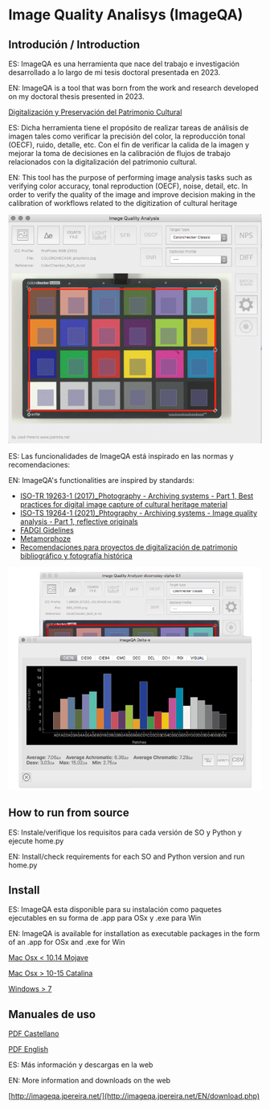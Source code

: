 # Image Quality Analisys (ImageQA)

## Introdución / Introduction

ES: ImageQA es una herramienta que nace del trabajo e investigación desarrollado a lo largo de mi tesis doctoral presentada en 2023.

EN: ImageQA is a tool that was born from the work and research developed on my doctoral thesis presented in 2023.

[Digitalización y Preservación del Patrimonio Cultural](https://amzn.eu/d/eBC221r)

ES: Dicha herramienta tiene el propósito de realizar tareas de análisis de imagen tales como verificar la precisión del color, la reproducción tonal (OECF), ruido, detalle, etc. 
Con el fin de verificar la calida de la imagen y mejorar la toma de decisiones en la calibración de flujos de trabajo relacionados con la digitalización del patrimonio cultural.

EN: This tool has the purpose of performing image analysis tasks such as verifying color accuracy, tonal reproduction (OECF), noise, detail, etc.
In order to verify the quality of the image and improve decision making in the calibration of workflows related to the digitization of cultural heritage


![imageQA](https://github.com/jpereiranet/imageQA/blob/main/img/imageQA_aboutUs.png)

ES: Las funcionalidades de ImageQA está inspirado en las normas y recomendaciones:

EN: ImageQA's functionalities are inspired by standards:

- [ISO-TR 19263-1 (2017)_Photography - Archiving systems - Part 1, Best practices for digital image capture of cultural heritage material](https://www.iso.org/standard/64220.html)
- [ISO-TS 19264-1 (2021)_Phtography - Archiving systems - Image quality analysis - Part 1, reflective originals](https://www.iso.org/standard/79172.html)
- [FADGI Gidelines](https://www.digitizationguidelines.gov/)
- [Metamorphoze](https://www.metamorfoze.nl/english/digitization)
- [Recomendaciones para proyectos de digitalización de patrimonio bibliográfico y fotografía histórica](https://www.libreria.cultura.gob.es/libro/recomendaciones-para-proyectos-de-digitalizacion-de-patrimonio-bibliografico-y-fotografia-historica_5465/)


![imageQA](https://github.com/jpereiranet/imageQA/blob/main/img/ImageQA_de_about.png)


## How to run from source

ES: Instale/verifique los requisitos para cada versión de SO y Python y ejecute home.py

EN: Install/check requirements for each SO and Python version and run home.py

## Install

ES: ImageQA esta disponible para su instalación como paquetes ejecutables en su forma de .app para OSx y .exe para Win

EN: ImageQA is available for installation as executable packages in the form of an .app for OSx and .exe for Win

[Mac Osx < 10.14 Mojave](http://imageqa.jpereira.net/descargas/imageQA_installer_mojave.zip)

[Mac Osx > 10-15 Catalina](http://imageqa.jpereira.net/descargas/imageQA_installer_catalina.zip)

[Windows > 7](http://imageqa.jpereira.net/descargas/ImageQA_installer.exe)

## Manuales de uso


[PDF Castellano](http://imageqa.jpereira.net/descargas/imageQA_manual_ES.pdf)

[PDF English](http://imageqa.jpereira.net/descargas/imageQA_handbook_EN.pdf)

ES: Más información y descargas en la web

EN: More information and downloads on the web

[http://imageqa.jpereira.net/](http://imageqa.jpereira.net/EN/download.php)

